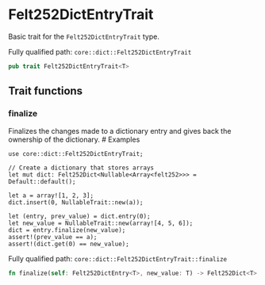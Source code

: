 # Felt252DictEntryTrait

Basic trait for the `Felt252DictEntryTrait` type.

Fully qualified path: `core::dict::Felt252DictEntryTrait`

```rust
pub trait Felt252DictEntryTrait<T>
```

## Trait functions

### finalize

Finalizes the changes made to a dictionary entry and gives back the ownership of the dictionary.  # Examples
```cairo
use core::dict::Felt252DictEntryTrait;

// Create a dictionary that stores arrays
let mut dict: Felt252Dict<Nullable<Array<felt252>>> = Default::default();

let a = array![1, 2, 3];
dict.insert(0, NullableTrait::new(a));

let (entry, prev_value) = dict.entry(0);
let new_value = NullableTrait::new(array![4, 5, 6]);
dict = entry.finalize(new_value);
assert!(prev_value == a);
assert!(dict.get(0) == new_value);
```

Fully qualified path: `core::dict::Felt252DictEntryTrait::finalize`

```rust
fn finalize(self: Felt252DictEntry<T>, new_value: T) -> Felt252Dict<T>
```


